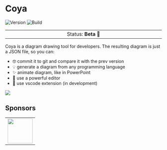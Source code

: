 # Coya

![Version](https://img.shields.io/badge/dynamic/json?color=green&label=version&query=version&url=https%3A%2F%2Fraw.githubusercontent.com%2FAlexanderMykulych%2Fcoya%2Febf7f54fd94986238e38bb3c14aadb1aad9725a2%2Flibraries%2Fcore%2Fpackage.json)
![Build](https://github.com/AlexanderMykulych/coya/actions/workflows/main.yml/badge.svg)
<p align="center">
<table>
<tbody>
    <td align="center">
    <img width="2000" height="0"><br>
    Status: <b>Beta 🎉</b><br>
    <img width="2000" height="0">
    </td>
</tbody>
</table>
</p>

Coya is a diagram drawing tool for developers.
The resulting diagram is just a JSON file, so you can:
- 🤓 commit it to git and compare it with the prev version
- 💡 generate a diagram from any programming language
- ✨ animate diagram, like in PowerPoint
- 🔨 use a powerful editor
- 🧰 use vscode extension (in development)

![](./assets/example.gif)


## Sponsors

<table>
  <tbody>
    <tr>
      <td align="center" valign="middle">
        <a href="https://upswot.com/" target="_blank"><img src="https://upswot.com/wp-content/uploads/2021/06/upSWOT.svg" width="80"></a>
      </td>
    </tr>
  </tbody>
</table>